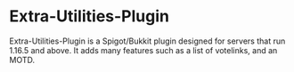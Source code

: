 # Extra-Utilities-Plugin
Extra-Utilities-Plugin is a Spigot/Bukkit plugin designed for servers that run 1.16.5 and above.
It adds many features such as a list of votelinks, and an MOTD.
